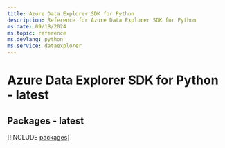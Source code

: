 ```yaml
---
title: Azure Data Explorer SDK for Python
description: Reference for Azure Data Explorer SDK for Python
ms.date: 09/18/2024
ms.topic: reference
ms.devlang: python
ms.service: dataexplorer
---
```

# Azure Data Explorer SDK for Python - latest
## Packages - latest
[!INCLUDE [packages](data-explorer-index.md)]